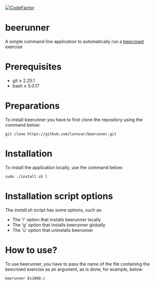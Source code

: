 [![CodeFactor](https://www.codefactor.io/repository/github/lureevar/beerunner/badge)](https://www.codefactor.io/repository/github/lureevar/beerunner)

# beerunner

A simple command line application to automatically run a [beecrowd](https://beecrowd.com.br/) exercise

# Prerequisites

* git ≥ 2.25.1
* bash ≥ 5.0.17

# Preparations

To install beerunner you have to first clone the repository using the command below:

```
git clone https://github.com/lurevar/beerunner.git
```

# Installation

To install the application locally, use the command below:

```
sudo ./install.sh l
```

# Installation script options

The _install.sh_ script has some options, such as:

* The 'l' option that installs beerunner locally
* The 'g' option that installs beerunner globally
* The 'u' option that uninstalls beerunner

# How to use?

To use beerunner, you have to pass the name of the file containing the beecrowd exercise as an argument, as is done, for example, below:

```
beerunner Ex1000.c
```
